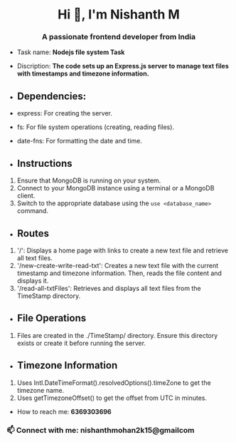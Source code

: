 <h1 align="center">Hi 👋, I'm Nishanth M</h1>
<h3 align="center">A passionate frontend developer from India</h3>

-  Task name: **Nodejs file system Task**
-  Discription: **The code sets up an Express.js server to manage text files with timestamps and timezone information.**

- ## Dependencies:

- express: For creating the server.
- fs: For file system operations (creating, reading files).
- date-fns: For formatting the date and time.

- ## Instructions

1. Ensure that MongoDB is running on your system.
2. Connect to your MongoDB instance using a terminal or a MongoDB client.
3. Switch to the appropriate database using the `use <database_name>` command.

- ## Routes
  
1. '/': Displays a home page with links to create a new text file and retrieve all text files.
2. '/new-create-write-read-txt': Creates a new text file with the current timestamp and timezone information. Then, reads the file content and displays it.
3. '/read-all-txtFiles': Retrieves and displays all text files from the TimeStamp directory.

- ## File Operations
  
1. Files are created in the ./TimeStamp/ directory. Ensure this directory exists or create it before running the server.


 - ## Timezone Information
  
1. Uses Intl.DateTimeFormat().resolvedOptions().timeZone to get the timezone name.
2. Uses getTimezoneOffset() to get the offset from UTC in minutes.


-  How to reach me: **6369303696**

<h3 align="left">📫 Connect with me: nishanthmohan2k15@gmailcom</h3>
<p align="left">
</p>
